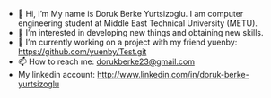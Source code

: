 - 👋 Hi, I’m My name is Doruk Berke Yurtsizoglu. I am computer engineering student at Middle East Technical University (METU).
- 👀 I’m interested in developing new things and obtaining new skills.
- 🌱 I’m currently working on a project with my friend yuenby: https://github.com/yuenby/Test.git
- 📫 How to reach me: dorukberke23@gmail.com
- My linkedin account: http://www.linkedin.com/in/doruk-berke-yurtsizoglu
<!--- - 💞️ I’m looking to collaborate on ... --->

<!---
dor-uk/dor-uk is a ✨ special ✨ repository because its `README.md` (this file) appears on your GitHub profile.
You can click the Preview link to take a look at your changes.
--->
